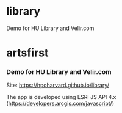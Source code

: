 # library
Demo for HU Library and Velir.com 

# artsfirst
### Demo for HU Library and Velir.com 

Site: https://hpoharvard.github.io/library/

The app is developed using ESRI JS API 4.x (https://developers.arcgis.com/javascript/)
